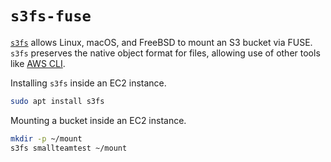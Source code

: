 # `s3fs-fuse`
[`s3fs`](https://github.com/s3fs-fuse/s3fs-fuse) allows Linux, macOS, and FreeBSD to mount an S3 bucket via FUSE.
`s3fs` preserves the native object format for files, allowing use of other tools like [AWS CLI](https://github.com/aws/aws-cli).


Installing `s3fs` inside an EC2 instance.
```bash
sudo apt install s3fs
```

Mounting a bucket inside an EC2 instance.
```bash
mkdir -p ~/mount
s3fs smallteamtest ~/mount
```
